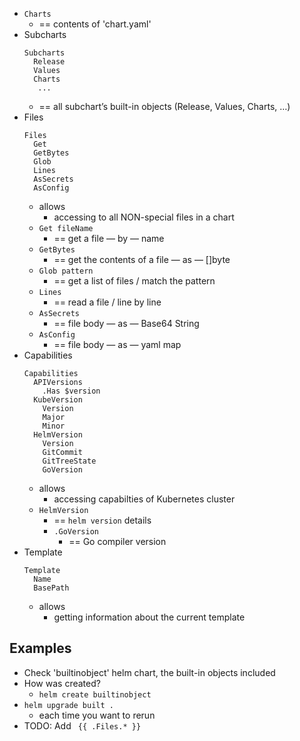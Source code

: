 - `Charts`
    - == contents of 'chart.yaml'
- Subcharts
    ```
    Subcharts
      Release
      Values
      Charts
       ...
    ```
  - == all subchart’s built-in objects (Release, Values, Charts, …)
- Files
    ```
    Files
      Get
      GetBytes
      Glob
      Lines
      AsSecrets
      AsConfig
    ```
  - allows
    - accessing to all NON-special files in a chart
  - `Get fileName`
    - == get a file — by — name
  - `GetBytes`
    - == get the contents of a file — as — []byte
  - `Glob pattern`
    - == get a list of files / match the pattern
  - `Lines`
    - == read a file / line by line
  - `AsSecrets`
    - == file body — as — Base64 String
  - `AsConfig`
    - == file body — as — yaml map
- Capabilities
    ```
    Capabilities
      APIVersions
        .Has $version
      KubeVersion
        Version
        Major
        Minor
      HelmVersion
        Version
        GitCommit
        GitTreeState
        GoVersion
    ```
  - allows
    - accessing capabilties of Kubernetes cluster
  - `HelmVersion`
    - == `helm version` details
    - `.GoVersion`
      - == Go compiler version
- Template
    ```
    Template
      Name
      BasePath
    ```
  - allows
    - getting information about the current template

## Examples
* Check 'builtinobject' helm chart, the built-in objects included
* How was created?
  * `helm create builtinobject`
* `helm upgrade built .`
  * each time you want to rerun
* TODO: Add ` {{ .Files.* }}`